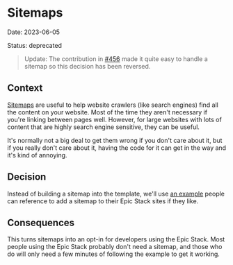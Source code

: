 # Sitemaps

Date: 2023-06-05

Status: deprecated

> Update: The contribution in [#456](https://github.com/epicweb-dev/epic-stack/pull/456)
> made it quite easy to handle a sitemap so this decision has been reversed.

## Context

[Sitemaps](https://developers.google.com/search/docs/crawling-indexing/sitemaps/overview)
are useful to help website crawlers (like search engines) find all the content
on your website. Most of the time they aren't necessary if you're linking
between pages well. However, for large websites with lots of content that are
highly search engine sensitive, they can be useful.

It's normally not a big deal to get them wrong if you don't care about it, but
if you really don't care about it, having the code for it can get in the way and
it's kind of annoying.

## Decision

Instead of building a sitemap into the template, we'll use
[an example](/docs/examples.md) people can reference to add a sitemap to their
Epic Stack sites if they like.

## Consequences

This turns sitemaps into an opt-in for developers using the Epic Stack. Most
people using the Epic Stack probably don't need a sitemap, and those who do will
only need a few minutes of following the example to get it working.
